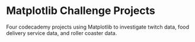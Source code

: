 # Matplotlib Challenge Projects
Four codecademy projects using Matplotlib to investigate twitch data, food delivery service data, and roller coaster data.
